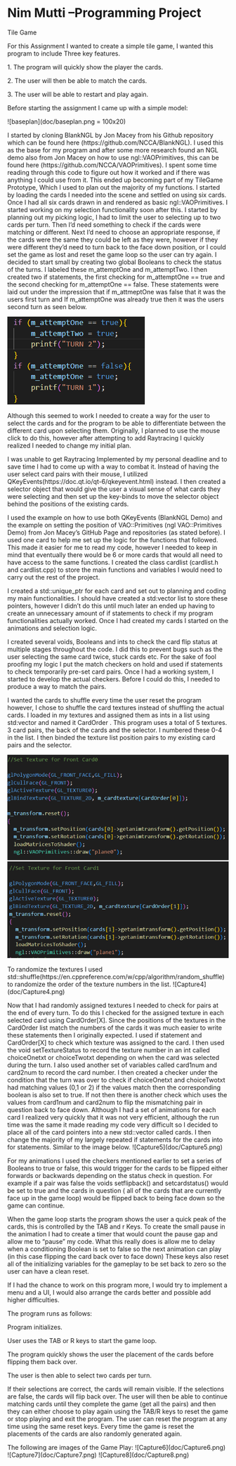 # Nim Mutti –Programming Project

Tile Game

<p>For this Assignment I wanted to create a simple tile game, I wanted this program to include Three key features. </p>

<p>1.	The program will quickly show the player the cards.</p>
<p>2.	The user will then be able to match the cards.</p>
<p>3.	The user will be able to restart and play again.</p>

<p>Before starting the assignment I came up with a simple model:</p>

![baseplan](doc/baseplan.png = 100x20) 

<p>I started by cloning BlankNGL by Jon Macey from his Github repository which can be found here (https://github.com/NCCA/BlankNGL). I used this as the base for my program and after some more research found an NGL demo also from Jon Macey on how to use ngl::VAOPrimitives, this can be found here (https://github.com/NCCA/VAOPrimitives). I spent some time reading through this code to figure out how it worked and if there was anything I could use from it. This ended up becoming part of my TileGame Prototype, Which I used to plan out the majority of my functions. I started by loading the cards I needed into the scene and settled on using six cards. Once I had all six cards drawn in and rendered as basic ngl::VAOPrimitives. I started working on my selection functionality soon after this. I started by planning out my picking logic, I had to limit the user to selecting up to two cards per turn. Then I’d need something to check if the cards were matching or different. Next I’d need to choose an appropriate response, if the cards were the same they could be left as they were, however if they were different they’d need to turn back to the face down position, or I could set the game as lost and reset the game loop so the user can try again. I decided to start small by creating two global Booleans to check the status of the turns. I labeled these m_attemptOne and m_attemptTwo. I then created two if statements, the first checking for m_attemptOne == true and the second checking for m_attemptOne == false. These statements were laid out under the impression that if m_attmeptOne was false that it was the users first turn and If m_attemptOne was already true then it was the users second turn as seen below.</p>

![Capture](doc/Capture.png)

<p>Although this seemed to work I needed to create a way for the user to select the cards and for the program to be able to differentiate between the different card upon selecting them. Originally, I planned to use the mouse click to do this, however after attempting to add Raytracing I quickly realized I needed to change my initial plan.</p>
<p>I was unable to get Raytracing Implemented by my personal deadline and to save time I had to come up with a way to combat it. Instead of having the user select card pairs with their mouse, I utilized QKeyEvents(https://doc.qt.io/qt-6/qkeyevent.html) instead. I then created a selector object that would give the user a visual sense of what cards they were selecting and then set up the key-binds to move the selector object behind the positions of the existing cards.</p>
<p>I used the example on how to use both QKeyEvents (BlankNGL Demo) and the example on setting the position of VAO::Primitives (ngl VAO::Primitives Demo) from Jon Macey’s GitHub Page and repositories (as stated before). I used one card to help me set up the logic for the functions that followed. This made it easier for me to read my code, however I needed to keep in mind that eventually there would be 6 or more cards that would all need to have access to the same functions. I created the class cardlist (cardlist.h and cardlist.cpp) to store the main functions and variables I would need to carry out the rest of the project. </p>
<p>I created a std::unique_ptr for each card and set out to planning and coding my main functionalities. I should have created a std:vector list to store these pointers, however I didn’t do this until much later an ended up having to create an unnecessary amount of if statements to check if my program functionalities actually worked. Once I had created my cards I started on the animations and selection logic. </p>
<p>I created several voids, Booleans and ints to check the card flip status at multiple stages throughout the code. I did this to prevent bugs such as the user selecting the same card twice, stuck cards etc. For the sake of fool proofing my logic I put the match checkers on hold and used if statements to check temporarily pre-set card pairs. Once I had a working system, I started to develop the actual checkers. Before I could do this, I needed to produce a way to match the pairs. </p>
<p>I wanted the cards to shuffle every time the user reset the program however, I chose to shuffle the card textures instead of shuffling the actual cards. I loaded in my textures and assigned them as ints in a list using std:vector and named it CardOrder  . This program uses a total of 5 textures. 3 card pairs, the back of the cards and the selector. I numbered these 0-4 in the list. I then binded the texture list position pairs to my existing card pairs and the selector. </p>

![Capture2](doc/Capture2.png)
![Capture3](doc/Capture3.png)

<p>To randomize the textures I used std::shuffle(https://en.cppreference.com/w/cpp/algorithm/random_shuffle) to randomize the order of the texture numbers in the list. 
![Capture4](doc/Capture4.png)

<p>Now that I had randomly assigned textures I needed to check for pairs at the end of every turn. To do this I checked for the assigned texture in each selected card using CardOrder[X]. Since the positions of the textures in the CardOrder list match the numbers of the cards it was much easier to write these statements then I originally expected. I used if statement and CardOrder[X] to check which texture was assigned to the card. I then used the void setTextureStatus to record the texture number in an int called choiceOnetxt or choiceTwotxt depending on when the card was selected during the turn. I also used another set of variables called card1num and card2num to record the card number. I then created a checker under the condition that the turn was over to check if choiceOnetxt and choiceTwotxt had matching values (0,1 or 2) if the values match then the corresponding boolean is also set to true. If not then there is another check which uses the values from card1num and card2num to flip the mismatching pair in question back to face down. Although I had a set of animations for each card I realized very quickly that it was not very efficient, although the run time was the same it made reading my code very difficult so I decided to place all of the card pointers into a new std::vector called cards. I then change the majority of my largely repeated if statements for the cards into for statements. Similar to the image below.
![Capture5](doc/Capture5.png)

<p> For my animations I used the checkers mentioned earlier to set a series of Booleans to true or false, this would trigger for the cards to be flipped either forwards or backwards depending on the status check in question. For example if a pair was false the voids setflipback() and setcardstatus() would be set to true and the cards in question ( all of the cards that are currently face up in the game loop) would be flipped back to being face down so the game can continue. </p>

<p>When the game loop starts the program shows the user a quick peak of the cards, this is controlled by the TAB and r Keys. To create the small pause in the animation I had to create a timer that would count the pause gap and allow me to “pause” my code. What this really does is allow me to delay when a conditioning Boolean is set to false so the next animation can play (in this case flipping the card back over to face down) These keys also reset all of the initializing variables for the gameplay to be set back to zero so the user can have a clean reset. </p>
<p>If I had the chance to work on this program more, I would try to implement a menu and a UI, I would also arrange the cards better and possible add higher difficulties. </p>
<p>The program runs as follows:</p>
<p>Program initializes.</p>
<p>User uses the TAB or R keys to start the game loop.</p>
<p>The program quickly shows the user the placement of the cards before flipping them back over.</p>
<p>The user is then able to select two cards per turn. </p>
<p>If their selections are correct, the cards will remain visible. If the selections are false, the cards will flip back over. The user will then be able to continue matching cards until they complete the game (get all the pairs) and then they can either choose to play again using the TAB/R keys to reset the game or stop playing and exit the program. The user can reset the program at any time using the same reset keys. Every time the game is reset the placements of the cards are also randomly generated again.</p>
<p>The following are images of the Game Play:
![Capture6](doc/Capture6.png)
![Capture7](doc/Capture7.png)
![Capture8](doc/Capture8.png)




